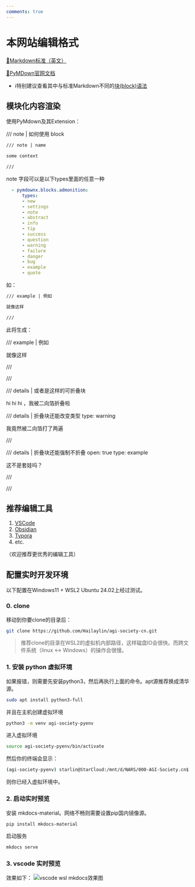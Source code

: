 ```yaml
---
comments: true
---
```


# 本网站编辑格式

[🔗Markdown标准（英文）](https://commonmark.org/)

[🔗PyMDown官网文档](https://facelessuser.github.io/pymdown-extensions)

- ℹ️特别建议查看其中与标准Markdown不同的[块(block)语法](https://facelessuser.github.io/pymdown-extensions/extensions/blocks/)

## 模块化内容渲染

使用PyMdown及其Extension：

/// note | 如何使用 block

````markdown
/// note | name

some context

///
````

note 字段可以是以下types里面的任意一种

````yaml
  - pymdownx.blocks.admonition:
      types:
      - new
      - settings
      - note
      - abstract
      - info
      - tip
      - success
      - question
      - warning
      - failure
      - danger
      - bug
      - example
      - quote
````

如：

````markdown
/// example | 例如

就像这样

///
````

此将生成：

/// example | 例如

就像这样

///

///

/// details | 或者是这样的可折叠块

hi hi hi ，我被二向箔折叠啦

/// details | 折叠块还能改变类型
    type: warning

我竟然被二向箔打了两遍

///

/// details | 折叠块还能强制不折叠
    open: true
    type: example

这不是套娃吗？

///

///

## 推荐编辑工具

1. [VSCode](https://code.visualstudio.com/)
2. [Obsidian](https://obsidian.md/)
3. [Typora](https://typora.io/)
4. etc.

（欢迎推荐更优秀的编辑工具）

## 配置实时开发环境

以下配置在Windows11 + WSL2 Ubuntu 24.02上经过测试。

### 0. clone

移动到你要clone的目录后：

````bash
git clone https://github.com/Hailaylin/agi-society-cn.git
````

> 推荐clone的目录在WSL2的虚拟机内部路径，这样磁盘IO会很快。而跨文件系统（linux <->  Windows）的操作会很慢。

### 1. 安装 python 虚拟环境

如果报错，则需要先安装python3，然后再执行上面的命令。apt源推荐换成清华源。

````bash
sudo apt install python3-full
````

并且在主机创建虚拟环境

````bash
python3 -m venv agi-society-pyenv
````

进入虚拟环境

````bash
source agi-society-pyenv/bin/activate
````

然后你的终端会显示：

````bash
(agi-society-pyenv) starlin@StarCloud:/mnt/d/NARS/000-AGI-Society.cn$
````

则你已经入虚拟环境中。

### 2. 启动实时预览

安装 mkdocs-material。网络不畅则需要设置pip国内镜像源。

````bash
pip install mkdocs-material
````

启动服务

````bash
mkdocs serve
````

### 3. vscode 实时预览

效果如下：
![vscode wsl mkdocs效果图](image/edit/Snipaste_2024-07-26_18-03-28.png)

